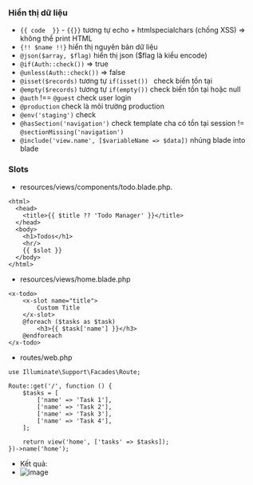### Hiển thị dữ liệu
- `{{ code  }}` - `{{}}` tương tự echo + htmlspecialchars (chống XSS) => không thể print HTML
- `{!! $name !!}` hiển thị nguyên bản dữ liệu
- `@json($array, $flag)` hiển thị json ($flag là kiểu encode)
- `@if(Auth::check())` => true
- `@unless(Auth::check())` => false
- `@isset($records)` tương tự `if(isset()) ` check biến tồn tại
- `@empty($records)` tương tự `if(empty())` check biến tồn tại hoặc null
- `@auth` !== `@guest` check user login
- `@production` check là môi trường production
- `@env('staging')` check
- `@hasSection('navigation')` check template cha có tồn tại session != `@sectionMissing('navigation')`
- `@include('view.name', [$variableName => $data])` nhúng blade into blade
### Slots  
- resources/views/components/todo.blade.php.
```
<html>
  <head>
    <title>{{ $title ?? 'Todo Manager' }}</title>
  </head>
  <body>
    <h1>Todos</h1>
    <hr/>
    {{ $slot }}
  </body>
</html>
```
- resources/views/home.blade.php
```
<x-todo>
    <x-slot name="title">
        Custom Title
    </x-slot>
    @foreach ($tasks as $task)
        <h3>{{ $task['name'] }}</h3>
    @endforeach
</x-todo>
```
- routes/web.php
```
use Illuminate\Support\Facades\Route;

Route::get('/', function () {
    $tasks = [
        ['name' => 'Task 1'],
        ['name' => 'Task 2'],
        ['name' => 'Task 3'],
        ['name' => 'Task 4'],
    ];

    return view('home', ['tasks' => $tasks]);
})->name('home');
```
- Kết quả:
- ![image](https://github.com/VTN277/DOCS/assets/67737894/889f5445-45ee-49a7-bd7d-58b3b90f3cc5)
